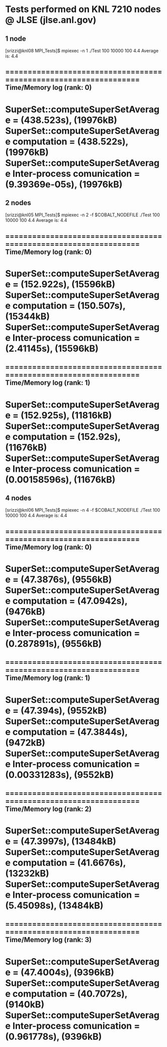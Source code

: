 # Tests performed on KNL 7210 nodes @ JLSE (jlse.anl.gov)

## 1 node

[srizzi@knl08 MPI_Tests]$ mpiexec -n 1 ./Test 100 10000 100 4.4
Average is: 4.4

=================================================================
  Time/Memory log (rank: 0) 
  -------------------------------------------------------------
SuperSet::computeSuperSetAverage = (438.523s), (19976kB)
  SuperSet::computeSuperSetAverage  computation = (438.522s), (19976kB)
  SuperSet::computeSuperSetAverage Inter-process comunication = (9.39369e-05s), (19976kB)
=================================================================

## 2 nodes

[srizzi@knl05 MPI_Tests]$ mpiexec -n 2 -f $COBALT_NODEFILE ./Test 100 10000 100 4.4
Average is: 4.4

=================================================================
  Time/Memory log (rank: 0) 
  -------------------------------------------------------------
SuperSet::computeSuperSetAverage = (152.922s), (15596kB)
  SuperSet::computeSuperSetAverage  computation = (150.507s), (15344kB)
  SuperSet::computeSuperSetAverage Inter-process comunication = (2.41145s), (15596kB)
=================================================================

=================================================================
  Time/Memory log (rank: 1) 
  -------------------------------------------------------------
SuperSet::computeSuperSetAverage = (152.925s), (11816kB)
  SuperSet::computeSuperSetAverage  computation = (152.92s), (11676kB)
  SuperSet::computeSuperSetAverage Inter-process comunication = (0.00158596s), (11676kB)
=================================================================

## 4 nodes

[srizzi@knl06 MPI_Tests]$ mpiexec -n 4 -f $COBALT_NODEFILE ./Test 100 10000 100 4.4
Average is: 4.4

=================================================================
  Time/Memory log (rank: 0) 
  -------------------------------------------------------------
SuperSet::computeSuperSetAverage = (47.3876s), (9556kB)
  SuperSet::computeSuperSetAverage  computation = (47.0942s), (9476kB)
  SuperSet::computeSuperSetAverage Inter-process comunication = (0.287891s), (9556kB)
=================================================================

=================================================================
  Time/Memory log (rank: 1) 
  -------------------------------------------------------------
SuperSet::computeSuperSetAverage = (47.394s), (9552kB)
  SuperSet::computeSuperSetAverage  computation = (47.3844s), (9472kB)
  SuperSet::computeSuperSetAverage Inter-process comunication = (0.00331283s), (9552kB)
=================================================================

=================================================================
  Time/Memory log (rank: 2) 
  -------------------------------------------------------------
SuperSet::computeSuperSetAverage = (47.3997s), (13484kB)
  SuperSet::computeSuperSetAverage  computation = (41.6676s), (13232kB)
  SuperSet::computeSuperSetAverage Inter-process comunication = (5.45098s), (13484kB)
=================================================================

=================================================================
  Time/Memory log (rank: 3) 
  -------------------------------------------------------------
SuperSet::computeSuperSetAverage = (47.4004s), (9396kB)
  SuperSet::computeSuperSetAverage  computation = (40.7072s), (9140kB)
  SuperSet::computeSuperSetAverage Inter-process comunication = (0.961778s), (9396kB)
=================================================================


